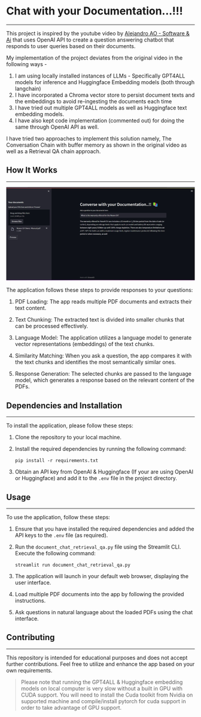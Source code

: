 # Chat with your Documentation...!!!
-------------------------------------------
This project is inspired by the youtube video by [Alejandro AO - Software & Ai](https://www.youtube.com/watch?v=dXxQ0LR-3Hg) that uses OpenAI API to create a question answering chatbot that responds to user queries based on their documents.

My implementation of the project deviates from the original video in the following ways -
1. I am using locally installed instances of LLMs - Specifically GPT4ALL models for inference and Huggingface Embedding models (both through langchain)
2. I have incorporated a Chroma vector store to persist document texts and the embeddings to avoid re-ingesting the documents each time
3. I have tried out multiple GPT4ALL models as well as Huggingface text embedding models.
4. I have also kept code implementation (commented out) for doing the same through OpenAI API as well.

I have tried two approaches to implement this solution namely, The Conversation Chain with buffer memory as shown in the original video as well as a Retrieval QA chain approach.

## How It Works
------------

![Application-Screenshot](./docs/app-screenshot.jpg)

The application follows these steps to provide responses to your questions:

1. PDF Loading: The app reads multiple PDF documents and extracts their text content.

2. Text Chunking: The extracted text is divided into smaller chunks that can be processed effectively.

3. Language Model: The application utilizes a language model to generate vector representations (embeddings) of the text chunks.

4. Similarity Matching: When you ask a question, the app compares it with the text chunks and identifies the most semantically similar ones.

5. Response Generation: The selected chunks are passed to the language model, which generates a response based on the relevant content of the PDFs.

## Dependencies and Installation
----------------------------
To install the application, please follow these steps:

1. Clone the repository to your local machine.

2. Install the required dependencies by running the following command:
   ```
   pip install -r requirements.txt
   ```

3. Obtain an API key from OpenAI & Huggingface (If your are using OpenAI or Huggingface) and add it to the `.env` file in the project directory.

## Usage
-----
To use the application, follow these steps:

1. Ensure that you have installed the required dependencies and added the API keys to the `.env` file (as required).

2. Run the `document_chat_retrieval_qa.py` file using the Streamlit CLI. Execute the following command:
   ```
   streamlit run document_chat_retrieval_qa.py
   ```

3. The application will launch in your default web browser, displaying the user interface.

4. Load multiple PDF documents into the app by following the provided instructions.

5. Ask questions in natural language about the loaded PDFs using the chat interface.

## Contributing
------------
This repository is intended for educational purposes and does not accept further contributions. Feel free to utilize and enhance the app based on your own requirements.

> Please note that running the GPT4ALL & Huggingface embedding models on local computer is very slow without a built in GPU with CUDA support. You will need to install the Cuda toolkit from Nvidia on supported machine and compile/install pytorch for cuda support in order to take advantage of GPU support.
